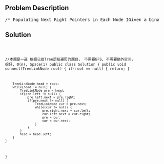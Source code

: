 <!--
<style>
  body { font-family: Arial, sans-serif; }
  .container { max-width: 100%; margin: 0 auto; padding: 10px; }
  .comment-block { max-width: 30%; background-color: #f9f9f9; padding: 10px; border-left: 5px solid #ccc; overflow-wrap: break-word; white-space: pre-wrap; }
  .code-block { background-color: #f4f4f4; padding: 10px; border: 1px solid #ddd; overflow-wrap: break-word; white-space: pre-wrap; }
</style>
-->

<div class='container'>
<h2>Problem Description</h2>
<div class='comment-block'>
<pre>
/* Populating Next Right Pointers in Each Node IGiven a binary tree    struct TreeLinkNode {      TreeLinkNode *left;      TreeLinkNode *right;      TreeLinkNode *next;    }Populate each next pointer to point to its next right node.If there is no next right node, the next pointer should be set to NULL.Initially, all next pointers are set to NULL.Note:You may only use constant extra space.You may assume that it is a perfect binary tree(ie, all leaves are at the same level, and every parent has two children).For example,Given the following perfect binary tree,         1       /  \      2    3     / \  / \    4  5  6  7After calling your function, the tree should look like:         1 -> NULL       /  \      2 -> 3 -> NULL     / \  / \    4->5->6->7 -> NULL*/    /** * Definition for binary tree with next pointer. * public class TreeLinkNode { *     int val; *     TreeLinkNode left, right, next; *     TreeLinkNode(int x) { val = x; } * } */</pre>
</div>

<h2>Solution</h2>
<div class='code-block'>
<pre><code class='language-java'>



//本题是一道 根据已给Tree层级遍历的题目， 不需要BFS, 不需要额外空间， 很好, O(n), Space(1)
public class Solution {
    public void connect(TreeLinkNode root) {
        if(root == null) {
            return;
        }
        
        TreeLinkNode head = root;
        while(head != null) {
            TreeLinkNode pre = head;  
            if(pre.left != null) {
                pre.left.next = pre.right;
                if(pre.next != null) {
                    TreeLinkNode cur = pre.next;
                    while(cur != null) {   
                        pre.right.next = cur.left;
                        cur.left.next = cur.right;
                        pre = cur;
                        cur = cur.next;
                    }
                }
            }
            head = head.left;
        }
    }
}</code></pre>
</div>
</div>
